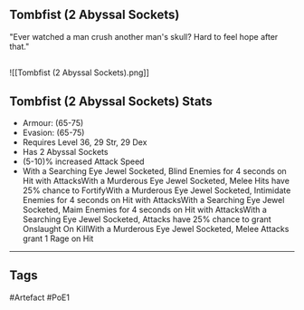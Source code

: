 ## Tombfist (2 Abyssal Sockets)
"Ever watched a man crush another man's skull?
Hard to feel hope after that."
##
![[Tombfist (2 Abyssal Sockets).png]]
## Tombfist (2 Abyssal Sockets) Stats
- Armour: (65-75)
- Evasion: (65-75)
- Requires Level 36, 29 Str, 29 Dex
- Has 2 Abyssal Sockets
- (5-10)% increased Attack Speed
- With a Searching Eye Jewel Socketed, Blind Enemies for 4 seconds on Hit with AttacksWith a Murderous Eye Jewel Socketed, Melee Hits have 25% chance to FortifyWith a Murderous Eye Jewel Socketed, Intimidate Enemies for 4 seconds on Hit with AttacksWith a Searching Eye Jewel Socketed, Maim Enemies for 4 seconds on Hit with AttacksWith a Searching Eye Jewel Socketed, Attacks have 25% chance to grant Onslaught On KillWith a Murderous Eye Jewel Socketed, Melee Attacks grant 1 Rage on Hit


---
## Tags
#Artefact
#PoE1